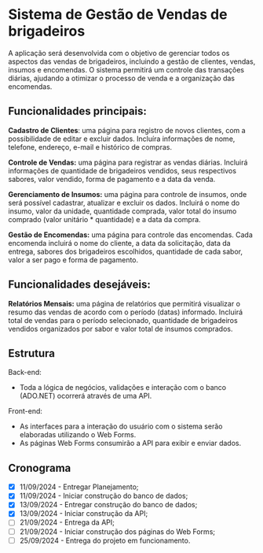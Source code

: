 # Sistema de Gestão de Vendas de brigadeiros

A aplicação será desenvolvida com o objetivo de gerenciar todos os aspectos das vendas de brigadeiros, incluindo a gestão de clientes, vendas, insumos e encomendas. O sistema permitirá um controle das transações diárias, ajudando a otimizar o processo de venda e a organização das encomendas.

## Funcionalidades principais:

**Cadastro de Clientes**: uma página para registro de novos clientes, com a possibilidade de editar e excluir dados. Incluíra informações de nome, telefone, endereço, e-mail e histórico de compras.

**Controle de Vendas:** uma página para registrar as vendas diárias. Incluirá informações de quantidade de brigadeiros vendidos, seus respectivos sabores, valor vendido, forma de pagamento e a data da venda.

**Gerenciamento de Insumos:** uma página para controle de insumos, onde será possível cadastrar, atualizar e excluir os dados. Incluirá o nome do insumo, valor da unidade, quantidade comprada, valor total do insumo comprado (valor unitário * quantidade) e a data da compra.

**Gestão de Encomendas:** uma página para controle das encomendas. Cada encomenda incluirá o nome do cliente, a data da solicitação, data da entrega, sabores dos brigadeiros escolhidos, quantidade de cada sabor, valor a ser pago e forma de pagamento.

## Funcionalidades desejáveis:

**Relatórios Mensais:** uma página de relatórios que permitirá visualizar o resumo das vendas de acordo com o período (datas) informado. Incluirá total de vendas para o período selecionado, quantidade de brigadeiros vendidos organizados por sabor e valor total de insumos comprados. 

## Estrutura

Back-end: 

- Toda a lógica de negócios, validações e interação com o banco (ADO.NET) ocorrerá através de uma API.

Front-end: 

- As interfaces para a interação do usuário com o sistema serão elaboradas utilizando o Web Forms.
- As páginas Web Forms consumirão a API para exibir e enviar dados.

## Cronograma

- [x]  11/09/2024 - Entregar Planejamento;
- [x]  11/09/2024 - Iniciar construção do banco de dados;
- [x]  13/09/2024 - Entregar construção do banco de dados;
- [x]  13/09/2024 - Iniciar construção da API;
- [ ]  21/09/2024 - Entrega da API;
- [ ]  21/09/2024 - Iniciar construção dos páginas do Web Forms;
- [ ]  25/09/2024 - Entrega do projeto em funcionamento.
